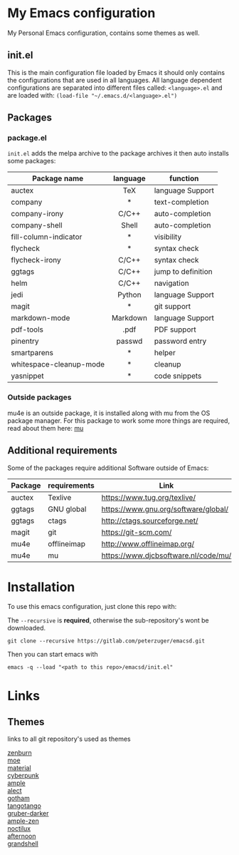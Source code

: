 # My Emacs configuration
My Personal Emacs configuration, contains some themes as well.

## init.el
This is the main configuration file loaded by Emacs it should only contains the
configurations that are used in all languages. All language dependent
configurations are separated into different files called: `<language>.el` and
are loaded with: `(load-file "~/.emacs.d/<language>.el")`

## Packages
### package.el
`init.el` adds the melpa archive to the package archives it then auto installs
some packages:

| Package name            | language | function           |
|-------------------------|:--------:|--------------------|
| auctex                  | TeX      | language Support   |
| company                 | *        | text-completion    |
| company-irony           | C/C++    | auto-completion    |
| company-shell           | Shell    | auto-completion    |
| fill-column-indicator   | *        | visibility         |
| flycheck                | *        | syntax check       |
| flycheck-irony          | C/C++    | syntax check       |
| ggtags                  | C/C++    | jump to definition |
| helm                    | C/C++    | navigation         |
| jedi                    | Python   | language Support   |
| magit                   | *        | git support        |
| markdown-mode           | Markdown | language Support   |
| pdf-tools               | .pdf     | PDF support        |
| pinentry                | passwd   | password entry     |
| smartparens             | *        | helper             |
| whitespace-cleanup-mode | *        | cleanup            |
| yasnippet               | *        | code snippets      |

### Outside packages
mu4e is an outside package, it is installed along with mu from the OS package
manager. For this package to work some more things are required, read about
them here: [mu](https://www.djcbsoftware.nl/code/mu/mu4e/index.html)

## Additional requirements
Some of the packages require additional Software outside of Emacs:

| Package | requirements | Link                                 |
|---------|--------------|--------------------------------------|
| auctex  | Texlive      | https://www.tug.org/texlive/         |
| ggtags  | GNU global   | https://www.gnu.org/software/global/ |
| ggtags  | ctags        | http://ctags.sourceforge.net/        |
| magit   | git          | https://git-scm.com/                 |
| mu4e    | offlineimap  | http://www.offlineimap.org/          |
| mu4e    | mu           | https://www.djcbsoftware.nl/code/mu/ |

# Installation
To use this emacs configuration, just clone this repo with:

The ```--recursive``` is **required**, otherwise the sub-repository's wont be
downloaded.

```
git clone --recursive https://gitlab.com/peterzuger/emacsd.git
```

Then you can start emacs with
```
emacs -q --load "<path to this repo>/emacsd/init.el"
```

# Links
## Themes
links to all git repository's used as themes

[zenburn](https://github.com/bbatsov/zenburn-emacs)<br>
[moe](https://github.com/kuanyui/moe-theme.el)<br>
[material](https://github.com/cpaulik/emacs-material-theme)<br>
[cyberpunk](https://github.com/n3mo/cyberpunk-theme.el)<br>
[ample](https://github.com/jordonbiondo/ample-theme)<br>
[alect](https://github.com/alezost/alect-themes)<br>
[gotham](https://github.com/wasamasa/gotham-theme)<br>
[tangotango](https://github.com/juba/color-theme-tangotango)<br>
[gruber-darker](https://github.com/rexim/gruber-darker-theme)<br>
[ample-zen](https://github.com/mjwall/ample-zen)<br>
[noctilux](https://github.com/sjrmanning/noctilux-theme)<br>
[afternoon](https://github.com/osener/emacs-afternoon-theme)<br>
[grandshell](https://github.com/steckerhalter/grandshell-theme)<br>
